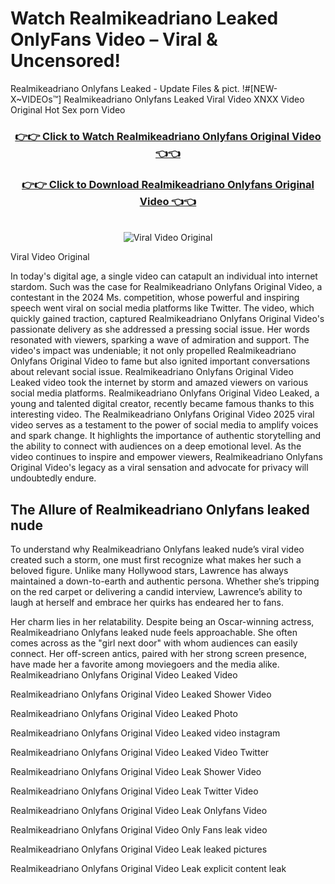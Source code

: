 # Watch Realmikeadriano Leaked OnlyFans Video – Viral & Uncensored!

Realmikeadriano Onlyfans Leaked - Update Files & pict. !#[NEW-X~VIDEOs™] Realmikeadriano Onlyfans Leaked Viral Video XNXX Video Original Hot Sex porn Video
<br>
<div align="center">
<h3><a href="https://links2leaks.com?utm_source=realmikeadriano&utm_medium=gitlong" rel="nofollow">👉👉 Click to Watch Realmikeadriano Onlyfans Original Video 👈👈</a></h3>
<h3><a href="https://links2leaks.com?utm_source=realmikeadriano&utm_medium=gitlong" rel="nofollow">👉👉 Click to Download Realmikeadriano Onlyfans Original Video 👈👈</a></h3>
<br>
<a href="https://links2leaks.com?utm_source=realmikeadriano&utm_medium=gitlong" rel="nofollow"><img src="https://i.ibb.co/Gkj2r4b/banner.png" alt="Viral Video Original" style="max-width: 100%; display: inline-block;" data-target="animated-image.originalImage"></a>
</div>

Viral Video Original

In today's digital age, a single video can catapult an individual into internet stardom. Such was the case for Realmikeadriano Onlyfans Original Video, a contestant in the 2024 Ms. competition, whose powerful and inspiring speech went viral on social media platforms like Twitter.
The video, which quickly gained traction, captured Realmikeadriano Onlyfans Original Video's passionate delivery as she addressed a pressing social issue. Her words resonated with viewers, sparking a wave of admiration and support. The video's impact was undeniable; it not only propelled Realmikeadriano Onlyfans Original Video to fame but also ignited important conversations about relevant social issue.
Realmikeadriano Onlyfans Original Video Leaked video took the internet by storm and amazed viewers on various social media platforms. Realmikeadriano Onlyfans Original Video Leaked, a young and talented digital creator, recently became famous thanks to this interesting video.
The Realmikeadriano Onlyfans Original Video 2025 viral video serves as a testament to the power of social media to amplify voices and spark change. It highlights the importance of authentic storytelling and the ability to connect with audiences on a deep emotional level. As the video continues to inspire and empower viewers, Realmikeadriano Onlyfans Original Video's legacy as a viral sensation and advocate for privacy will undoubtedly endure.

<h2>The Allure of Realmikeadriano Onlyfans leaked nude</h2>


To understand why Realmikeadriano Onlyfans leaked nude’s viral video created such a storm, one must first recognize what makes her such a beloved figure. Unlike many Hollywood stars, Lawrence has always maintained a down-to-earth and authentic persona. Whether she’s tripping on the red carpet or delivering a candid interview, Lawrence’s ability to laugh at herself and embrace her quirks has endeared her to fans.

Her charm lies in her relatability. Despite being an Oscar-winning actress, Realmikeadriano Onlyfans leaked nude feels approachable. She often comes across as the "girl next door" with whom audiences can easily connect. Her off-screen antics, paired with her strong screen presence, have made her a favorite among moviegoers and the media alike.
Realmikeadriano Onlyfans Original Video Leaked Video

Realmikeadriano Onlyfans Original Video Leaked Shower Video

Realmikeadriano Onlyfans Original Video Leaked Photo

Realmikeadriano Onlyfans Original Video Leaked video instagram

Realmikeadriano Onlyfans Original Video Leaked Video Twitter

Realmikeadriano Onlyfans Original Video Leak Shower Video

Realmikeadriano Onlyfans Original Video Leak Twitter Video

Realmikeadriano Onlyfans Original Video Leak Onlyfans Video

Realmikeadriano Onlyfans Original Video Only Fans leak video

Realmikeadriano Onlyfans Original Video Leak leaked pictures

Realmikeadriano Onlyfans Original Video Leak explicit content leak